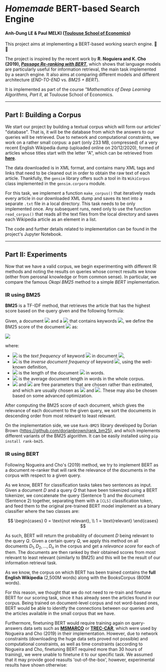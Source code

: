 # ***Homemade* BERT-based Search Engine**
#### Anh-Dung LE & Paul MELKI ([Toulouse School of Economics](https://www.tse-fr.eu/ ))

This project aims at implementing a BERT-based working search engine. :mag_right: :satellite:

The project is inspired by the recent work by **R. Noguiera and K. Cho (2019), [*Passage Re-ranking with BERT*](https://arxiv.org/pdf/1901.04085.pdf)**, which shows that language models are particularly useful for information retrieval, the main task implemented by a search engine. It also aims at comparing different models and different architecture (*END-TO-END* vs. *BM25 + BERT*). 

It is implemented as part of the course *"Mathematics of Deep Learning Algorithms, Part II*, at Toulouse School of Economics.

---

## **Part I: Building a Corpus**

We start our project by building a textual corpus which will form our articles' 
"database". That is, it will be the database from which the answers to our queries will be retrieved. Due to network and computational constraints, we work on a rather small corpus: a part (only 233 MB, compressed) of a very recent English Wikipedia dump (uploaded online on 20/12/2020), formed of articles whose titles start with the letter "A", which can be retrieved from [**here**](https://dumps.wikimedia.org/enwiki/20201220/). 

The data downloaded is in XML format, and contains many XML tags and links that need to be cleaned out in order to obtain the raw text of each article. Thankfully, the `gensim` library offers such a tool in its `WikiCorpus` class implemented in the `gensim.corpora` module. 

For this task, we implement a function `make_corpus()` that iteratively reads every article in our downloaded XML dump and saves its text into a separate `.txt` file in a local directory. This task needs to be only implemented once. Any subsequent runs, need only to use the function `read_corpus()` that reads all the text files from the local directory and saves each Wikipedia article as an element in a list. 

The code and further details related to implementation can be found in the project's Jupyter Notebook. 

---

## **Part II: Experiments**

Now that we have a valid corpus, we begin experimenting with different IR methods and noting the results on queries whose correct results we know (either from perosnal knowledge or from common sense). In particular, we compare the famous *Okapi BM25* method to a simple *BERT* implementation.

### **IR using BM25**

**BM25** is a TF-IDF method, that retrieves the article that has the highest score based on the query given and the following formula: 

Given, a document <img src="https://render.githubusercontent.com/render/math?math=D"> and a <img src="https://render.githubusercontent.com/render/math?math=Q"> that contains keywords <img src="https://render.githubusercontent.com/render/math?math=q_1,..., q_n">, we define the BM25 score of the document <img src="https://render.githubusercontent.com/render/math?math=D"> as:


<img src="https://render.githubusercontent.com/render/math?math=score(D, Q) = \sum_{i = 1}^n IDF(q_i) \cdot \frac{TF(q_i, D) \cdot (k_1 + 1)}{TF(q_i, D) + k_1 \cdot \left(1 - b + b \cdot \frac{|D|}{avgdl} \right)}">


where: 
- <img src="https://render.githubusercontent.com/render/math?math=TF(q_i, D)"> is the *text frequency* of keyword <img src="https://render.githubusercontent.com/render/math?math=q_i"> in document <img src="https://render.githubusercontent.com/render/math?math=D">,
- <img src="https://render.githubusercontent.com/render/math?math=IDF(q_i)"> is the *inverse document frequency* of keyword <img src="https://render.githubusercontent.com/render/math?math=q_i">, using the well-known definition,
- <img src="https://render.githubusercontent.com/render/math?math=|D|"> is the length of the document <img src="https://render.githubusercontent.com/render/math?math=D"> in words.
- <img src="https://render.githubusercontent.com/render/math?math=avgdl"> is the average document length in words in the whole corpus.
- <img src="https://render.githubusercontent.com/render/math?math=k_1"> and <img src="https://render.githubusercontent.com/render/math?math=b"> are free parameters that are chosen rather than estimated, and which are usually chosen as <img src="https://render.githubusercontent.com/render/math?math=k_1 \in [1.2, 2.0]"> and <img src="https://render.githubusercontent.com/render/math?math=b = 0.75">. These may also be chosen based on some advanced optimization.

After computing the BM25 score of each document, which gives the relevance of each document to the given query, we sort the documents in descending order from most relevant to least relevant.

On the implementation side, we use `Rank-BM25` library developed by Dorian Brown (https://github.com/dorianbrown/rank_bm25), and which implements different variants of the BM25 algorithm. It can be easily installed using `pip install rank-bm25`. 

### **IR using BERT**
Following Nogueira and Cho's (2019) method, we try to implement BERT as a document re-ranker that will rank the relevance of the documents in the corpus with respect to a given query. 

As we know, BERT for classification tasks takes two sentences as input. Given a document $D$ and a query $Q$ that have been tokenized using a BERT tokenizer, we concatenate the query (Sentence 1) and the document (Sentence 2) together, separating them with a `[CLS]` classification token, and feed them to the original pre-trained BERT model implement as a binary classifier where the two classes are: 

$$
\begin{cases}
0 = \text{not relevant}, \\
1 = \text{relevant}
\end{cases}
$$

As such, BERT will return the probability of document $D$ being relevant to the query $Q$. Given a certain query $Q$, we apply this method on all documents $D_1, D_2, ..., D_n$ in the corpus and get a *relevance score* for each of them. The documents are then ranked by their obtained scores from most relevant to least relevant (similarly to BM25) and this will be the result of our information retrieval task.

As we know, the corpus on which BERT has been trained contains the **full English Wikipedia** (2,500M words) along with the BooksCorpus (800M words).

For this reason, we thought that we do not need to re-train and finetune BERT for our scoring task, since it has already seen the articles found in our corpus. Being trained on document-level corpus and not word-based ones, BERT would be able to idenitfy the connections between our queries and the articles available in the small corpus that we have.

Furthermore, finetuning BERT would require training again on query-answers data sets such as [**MSMARCO**](https://microsoft.github.io/msmarco/) or [**TREC-CAR**](https://trec.nist.gov/pubs/trec26/papers/Overview-CAR.pdf), which were used by Nogueira and Cho (2019) in their implementation. However, due to network constraints (downloading the huge data sets proved not possible) and computational constraints, as well as time constraints (according to Nogueira and Cho, finetuning BERT required more than 30 hours of training), we were unable to finetune it to our specific task. We assumed that it may provide good reasults 'out-of-the-box', however, experimental results have shown otherwise:
